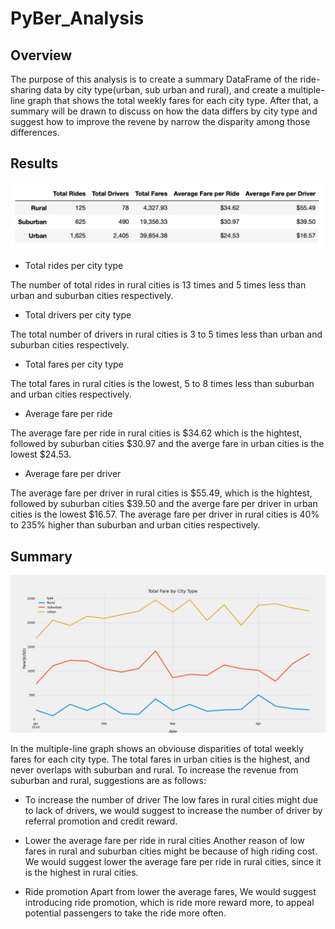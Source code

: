 # PyBer_Analysis

## Overview 
 The purpose of this analysis is to create a summary DataFrame of the ride-sharing data by city type(urban, sub urban and rural), and create a multiple-line graph that shows the total weekly fares for each city type. After that, a summary will be drawn to discuss on how the data differs by city type and suggest how to improve the revene by narrow the disparity among those differences.

 ## Results

 ![](analysis/sdf.png)

 - Total rides per city type

The number of total rides in rural cities is 13 times and 5 times less than urban and suburban cities respectively. 

- Total drivers per city type

The total number of drivers in rural cities is 3 to 5 times less than urban and suburban cities respectively.  

 - Total fares per city type

The total fares in rural cities is the lowest, 5 to 8 times less than suburban and urban cities respectively. 

-  Average fare per ride

The average fare per ride in rural cities is $34.62 which is the hightest, followed by suburban cities $30.97 and the averge fare in urban cities is the lowest $24.53.

- Average fare per driver

The average fare per driver in rural cities is $55.49, which is the hightest, followed by suburban cities $39.50 and the averge fare per driver in urban cities is the lowest $16.57. The average fare per driver in rural cities is 40% to 235% higher than suburban and urban cities respectively.

 ## Summary

![](analysis/PyBer_fare_summary.png)

 In the multiple-line graph shows an obviouse disparities of total weekly fares for each city type. The total fares in urban cities is the highest, and never overlaps with suburban and rural. To increase the revenue from suburban and rural, suggestions are as follows:
 
 
 * To increase the number of driver
 The low fares in rural cities might due to lack of drivers, we would suggest to increase the number of driver by referral promotion and credit reward.

* Lower the average fare per ride in rural cities
Another reason of low fares in rural and suburban cities might be because of high riding cost. We would suggest lower the average fare per ride in rural cities, since it is the highest in rural cities. 

* Ride promotion
Apart from lower the average fares, We would suggest introducing ride promotion, which is ride more reward more, to appeal potential passengers to take the ride more often.

 
